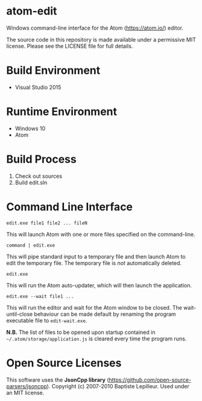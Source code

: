 # atom-edit

Windows command-line interface for the Atom (<https://atom.io/>) editor.

The source code in this repository is made available under a permissive MIT license. Please see the
LICENSE file for full details.


# Build Environment

*	Visual Studio 2015


# Runtime Environment

*	Windows 10
*	Atom


# Build Process

1.	Check out sources
2.	Build edit.sln


# Command Line Interface

`edit.exe file1 file2 ... fileN`

This will launch Atom with one or more files specified on the command-line.

`command | edit.exe`

This will pipe standard input to a temporary file and then launch Atom to edit the temporary file.
The temporary file is _not_ automatically deleted.

`edit.exe`

This will run the Atom auto-updater, which will then launch the application.

`edit.exe --wait file1 ...`

This will run the editor and wait for the Atom window to be closed. The wait-until-close behaviour can be made
default by renaming the program executable file to `edit-wait.exe`.

**N.B.**	The list of files to be opened upon startup contained in
`~/.atom/storage/application.js` is cleared every time the program runs.


# Open Source Licenses

This software uses the **JsonCpp library** (<https://github.com/open-source-parsers/jsoncpp>).
Copyright (c) 2007-2010 Baptiste Lepilleur.
Used under an MIT license.
